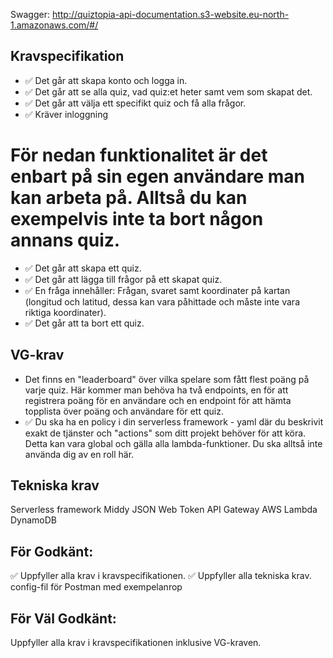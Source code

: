 Swagger: http://quiztopia-api-documentation.s3-website.eu-north-1.amazonaws.com/#/


## Kravspecifikation
- ✅  Det går att skapa konto och logga in.
- ✅ Det går att se alla quiz, vad quiz:et heter samt vem som skapat det.
- ✅ Det går att välja ett specifikt quiz och få alla frågor.
- ✅ Kräver inloggning

# För nedan funktionalitet är det enbart på sin egen användare man kan arbeta på. Alltså du kan exempelvis inte ta bort någon annans quiz.

- ✅ Det går att skapa ett quiz.
- ✅ Det går att lägga till frågor på ett skapat quiz.
- ✅ En fråga innehåller: Frågan, svaret samt koordinater på kartan (longitud och latitud, dessa kan vara påhittade och måste inte vara riktiga koordinater).
- ✅  Det går att ta bort ett quiz.

## VG-krav
- Det finns en "leaderboard" över vilka spelare som fått flest poäng på varje quiz. Här kommer man behöva ha två endpoints, en för att registrera poäng för en användare och en endpoint för att hämta topplista över poäng och användare för ett quiz.
- ✅ Du ska ha en policy i din serverless framework - yaml där du beskrivit exakt de tjänster och "actions" som ditt projekt behöver för att köra. Detta kan vara global och gälla alla lambda-funktioner. Du ska alltså inte använda dig av en roll här.

## Tekniska krav
Serverless framework
Middy
JSON Web Token
API Gateway
AWS Lambda
DynamoDB


## För Godkänt:
✅ Uppfyller alla krav i kravspecifikationen.
✅ Uppfyller alla tekniska krav.
config-fil för Postman med exempelanrop
## För Väl Godkänt:
Uppfyller alla krav i kravspecifikationen inklusive VG-kraven.
